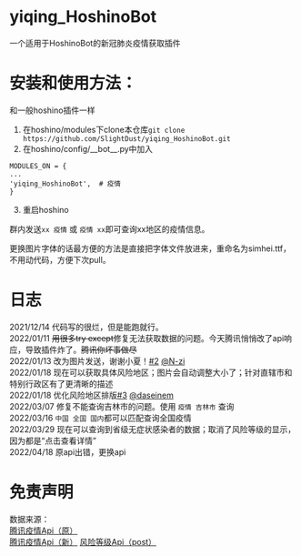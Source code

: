 # yiqing_HoshinoBot
一个适用于HoshinoBot的新冠肺炎疫情获取插件

# 安装和使用方法：
和一般hoshino插件一样  

1. 在hoshino/modules下clone本仓库`git clone https://github.com/SlightDust/yiqing_HoshinoBot.git`  
2. 在hoshino/config/\_\_bot\_\_.py中加入
```
MODULES_ON = {
...
'yiqing_HoshinoBot',  # 疫情
}
```
3. 重启hoshino

群内发送`xx 疫情` 或 `疫情 xx`即可查询xx地区的疫情信息。  

更换图片字体的话最方便的方法是直接把字体文件放进来，重命名为simhei.ttf，不用动代码，方便下次pull。  

# 日志
2021/12/14  代码写的很烂，但是能跑就行。  
2022/01/11  ~~用很多try except~~修复无法获取数据的问题。今天腾讯悄悄改了api响应，导致插件炸了。~~腾讯你坏事做尽~~  
2022/01/13  改为图片发送，谢谢小夏！[#2](https://github.com/SlightDust/yiqing_HoshinoBot/pull/2) [@N-zi](https://github.com/N-zi/)  
2022/01/18  现在可以获取具体风险地区；图片会自动调整大小了；针对直辖市和特别行政区有了更清晰的描述  
2022/01/18  优化风险地区排版[#3](https://github.com/SlightDust/yiqing_HoshinoBot/pull/3) [@daseinem](https://github.com/daseinem/)  
2022/03/07  修复不能查询吉林市的问题。使用 `疫情 吉林市` 查询  
2022/03/16  `中国 全国 国内`都可以匹配查询全国疫情  
2022/03/29  现在可以查询到省级无症状感染者的数据；取消了风险等级的显示，因为都是“点击查看详情”  
2022/04/18  原api出错，更换api

# 免责声明
数据来源：  
[腾讯疫情Api（原）](https://view.inews.qq.com/g2/getOnsInfo?name=disease_h5)  
[腾讯疫情Api（新）](https://api.inews.qq.com/newsqa/v1/query/inner/publish/modules/list?modules=statisGradeCityDetail,diseaseh5Shelf)
[风险等级Api（post）](https://wechat.wecity.qq.com/api/PneumoniaTravelNoAuth/queryAllRiskLevel)